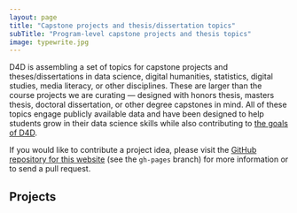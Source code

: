 ```yaml
---
layout: page
title: "Capstone projects and thesis/dissertation topics"
subTitle: "Program-level capstone projects and thesis topics"
image: typewrite.jpg
---
```


D4D is assembling a set of topics for capstone projects and theses/dissertations in data science, digital humanities, statistics, digital studies, media literacy, or other disciplines. These are larger than the course projects we are curating ― designed with honors thesis, masters thesis, doctoral dissertation, or other degree capstones in mind. All of these topics engage publicly available data and have been designed to help students grow in their data science skills while also contributing to <a href="http://datafordemocracy.org/about.html" target="blank_">the goals of D4D</a>.

If you would like to contribute a project idea, please visit the <a href="https://github.com/data4Democracy/educational-hub" target="blank_">GitHub repository for this website</a> (see the `gh-pages` branch) for more information or to send a pull request.

## Projects

<!-- List existing projects here. As the list grows, start to organize by category in whatever way makes the most sense. -->

